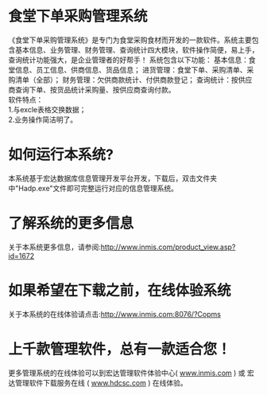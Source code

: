 # 食堂下单采购管理系统

《食堂下单采购管理系统》是专门为食堂采购食材而开发的一款软件。系统主要包含基本信息、业务管理、财务管理、查询统计四大模块，软件操作简便，易上手，查询统计功能强大，是企业管理者的好帮手！ 系统包含以下功能： 基本信息：食堂信息、员工信息、供商信息、货品信息； 进货管理：食堂下单、采购清单、采购清单（全部）； 财务管理：欠供商款统计、付供商款登记； 查询统计：按供应商查询下单、按货品统计采购量、按供应商查询付款。  
 软件特点：  
  1.与excle表格交换数据；  
  2.业务操作简洁明了。

# 如何运行本系统?

本系统基于宏达数据库信息管理开发平台开发，下载后，双击文件夹中"Hadp.exe"文件即可完整运行对应的信息管理系统。

# 了解系统的更多信息

关于本系统更多信息，请参阅:http://www.inmis.com/product_view.asp?id=1672

# 如果希望在下载之前，在线体验系统

关于本系统的在线体验请点击:http://www.inmis.com:8076/?Copms

# 上千款管理软件，总有一款适合您！

更多管理系统的在线体验可以到宏达管理软件体验中心( www.inmis.com ) 或 宏达管理软件下载服务在线 ( www.hdcsc.com ) 在线体验。

